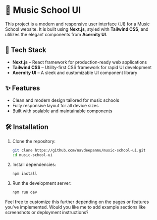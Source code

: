 # 🎵 Music School UI

This project is a modern and responsive user interface (UI) for a Music School website. It is built using **Next.js**, styled with **Tailwind CSS**, and utilizes the elegant components from **Acernity UI**.

## 🚀 Tech Stack

- **Next.js** – React framework for production-ready web applications
- **Tailwind CSS** – Utility-first CSS framework for rapid UI development
- **Acernity UI** – A sleek and customizable UI component library

## ✨ Features

- Clean and modern design tailored for music schools
- Fully responsive layout for all device sizes
- Built with scalable and maintainable components

## 🛠️ Installation

1. Clone the repository:

   ```bash
   git clone https://github.com/navdeepannu/music-school-ui.git
   cd music-school-ui
   ```

2. Install dependencies:

   ```bash
   npm install
   ```

3. Run the development server:

   ```bash
   npm run dev
   ```

Feel free to customize this further depending on the pages or features you've implemented. Would you like me to add example sections like screenshots or deployment instructions?
